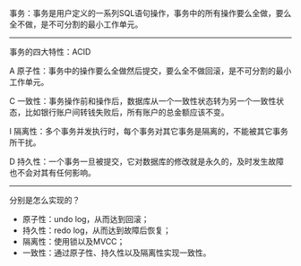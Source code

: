 事务：事务是用户定义的一系列SQL语句操作，事务中的所有操作要么全做，要么全不做，是不可分割的最小工作单元。

---

事务的四大特性：ACID

A 原子性：事务中的操作要么全做然后提交，要么全不做回滚，是不可分割的最小工作单元。

C 一致性：事务操作前和操作后，数据库从一个一致性状态转为另一个一致性状态，比如银行账户间转钱失败后，所有账户的总金额应该不变。

I 隔离性：多个事务并发执行时，每个事务对其它事务是隔离的，不能被其它事务所干扰。

D 持久性：一个事务一旦被提交，它对数据库的修改就是永久的，及时发生故障也不会对其有任何影响。

---

分别是怎么实现的？

- 原子性：undo log，从而达到回滚；
- 持久性：redo log，从而达到故障后恢复；
- 隔离性：使用锁以及MVCC；
- 一致性：通过原子性、持久性以及隔离性实现一致性。

